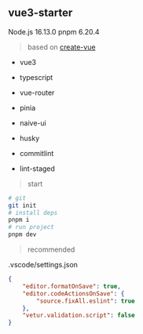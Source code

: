 ## vue3-starter

Node.js 16.13.0
pnpm 6.20.4

> based on [create-vue](https://github.com/vuejs/create-vue)

- vue3
- typescript
- vue-router
- pinia
- naive-ui

- husky
- commitlint
- lint-staged

> start

```bash
# git
git init
# install deps
pnpm i
# run project
pnpm dev
```

> recommended

.vscode/settings.json

```json
{
	"editor.formatOnSave": true,
	"editor.codeActionsOnSave": {
		"source.fixAll.eslint": true
	},
	"vetur.validation.script": false
}
```
